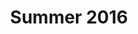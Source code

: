 ---
title: Summer 2016
product-category: Test
products:
  - wine: collections/afternoon-collection
    ava: 
    year: '2012'
    price: '24'
---